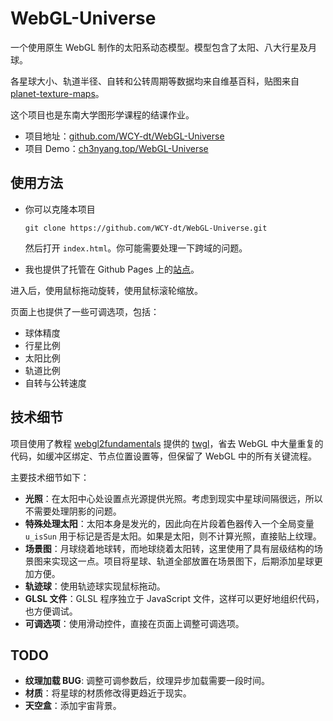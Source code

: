 # WebGL-Universe

一个使用原生 WebGL 制作的太阳系动态模型。模型包含了太阳、八大行星及月球。

各星球大小、轨道半径、自转和公转周期等数据均来自维基百科，贴图来自 [planet-texture-maps](https://planet-texture-maps.fandom.com/wiki/Planet_Texture_Maps_Wiki)。

这个项目也是东南大学图形学课程的结课作业。

- 项目地址：[github.com/WCY-dt/WebGL-Universe](https://github.com/WCY-dt/WebGL-Universe)
- 项目 Demo：[ch3nyang.top/WebGL-Universe](https://ch3nyang.top/WebGL-Universe)

## 使用方法

- 你可以克隆本项目

  ```shell
  git clone https://github.com/WCY-dt/WebGL-Universe.git
  ```

  然后打开 `index.html`。你可能需要处理一下跨域的问题。

- 我也提供了托管在 Github Pages 上的[站点](https://ch3nyang.top/WebGL-Universe)。

进入后，使用鼠标拖动旋转，使用鼠标滚轮缩放。

页面上也提供了一些可调选项，包括：

- 球体精度
- 行星比例
- 太阳比例
- 轨道比例
- 自转与公转速度

## 技术细节

项目使用了教程 [webgl2fundamentals](https://webgl2fundamentals.org/) 提供的 [twgl](https://twgljs.org/)，省去 WebGL 中大量重复的代码，如缓冲区绑定、节点位置设置等，但保留了 WebGL 中的所有关键流程。

主要技术细节如下：

- **光照**：在太阳中心处设置点光源提供光照。考虑到现实中星球间隔很远，所以不需要处理阴影的问题。
- **特殊处理太阳**：太阳本身是发光的，因此向在片段着色器传入一个全局变量 `u_isSun` 用于标记是否是太阳。如果是太阳，则不计算光照，直接贴上纹理。
- **场景图**：月球绕着地球转，而地球绕着太阳转，这里使用了具有层级结构的场景图来实现这一点。项目将星球、轨道全部放置在场景图下，后期添加星球更加方便。
- **轨迹球**：使用轨迹球实现鼠标拖动。
- **GLSL 文件**：GLSL 程序独立于 JavaScript 文件，这样可以更好地组织代码，也方便调试。
- **可调选项**：使用滑动控件，直接在页面上调整可调选项。

## TODO

- **纹理加载 BUG**: 调整可调参数后，纹理异步加载需要一段时间。
- **材质**：将星球的材质修改得更趋近于现实。
- **天空盒**：添加宇宙背景。
